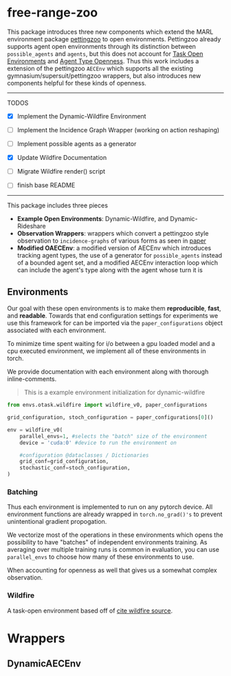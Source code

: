 # free-range-zoo

This package introduces three new components which extend the MARL environment package [pettingzoo](https://github.com/Farama-Foundation/PettingZoo)  to open environments. Pettingzoo already supports agent open environments through its distinction between `possible_agents` and `agents`, but this does not account for [Task Open Environments]() and [Agent Type Openness](). Thus this work includes a extension of the pettingzoo `AECEnv` which supports all the existing gymnasium/supersuit/pettingzoo wrappers, but also introduces new components helpful for these kinds of openness. 

----
TODOS

- [x] Implement the Dynamic-Wildfire Environment
- [ ] Implement the Incidence Graph Wrapper (working on action reshaping)
- [ ] Implement possible agents as a generator
- [x] Update Wildfire Documentation
- [ ] Migrate Wildfire render() script
- [ ] finish base README


----



This package includes three pieces
- **Example Open Environments**: Dynamic-Wildfire, and Dynamic-Rideshare
- **Observation Wrappers**: wrappers which convert a pettingzoo style observation to `incidence-graphs` of various forms as seen in [paper]()
- **Modified OAECEnv**: a modified version of AECEnv which introduces tracking agent types, the use of a generator for `possible_agents` instead of a bounded agent set, and a modified AECEnv interaction loop which can include the agent's type along with the agent whose turn it is

## Environments

Our goal with these open environments is to make them **reproducible**, **fast**, and **readable**. Towards that end configuration settings for experiments we use this framework for can be imported via the `paper_configurations` object associated with each environment. 

To minimize time spent waiting for i/o between a gpu loaded model and a cpu executed environment, we implement all of these environments in torch. 

We provide documentation with each environment along with thorough inline-comments. 





> This is a example environment initialization for dynamic-wildfire
```py 
from envs.otask.wildfire import wildfire_v0, paper_configurations

grid_configuration, stoch_configuration = paper_configurations[0]()

env = wildfire_v0(
    parallel_envs=1, #selects the "batch" size of the environment
    device = 'cuda:0' #device to run the environment on

    #configuration @dataclasses / Dictionaries
    grid_conf=grid_configuration, 
    stochastic_conf=stoch_configuration,  
)
```







### Batching

Thus each environment is implemented to run on any pytorch device. All environment functions are already wrapped in `torch.no_grad()'s` to prevent unintentional gradient propogation. 

We vectorize most of the operations in these environments which opens the possibility to have "batches" of independent environments training. As averaging over multiple training runs is common in evaluation, you can use `parallel_envs` to choose how many of these environments to use. 


When accounting for openness as well that gives us a somewhat complex observation.




### Wildfire

A task-open environment based off of [cite wildfire source](). 


# Wrappers



## DynamicAECEnv

